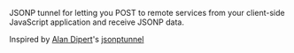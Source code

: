 JSONP tunnel for letting you POST to remote services from your client-side JavaScript application and receive JSONP data.

Inspired by [Alan Dipert](http://ubergibson.com/)'s [jsonptunnel](http://labs.thinkminimo.com/jsonptunnel/)
